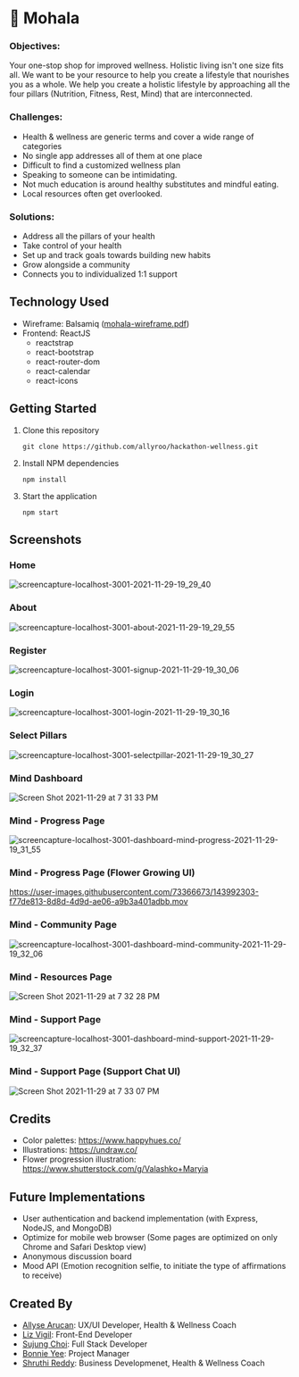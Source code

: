 # 🌻 Mohala
### Objectives: 
  Your one-stop shop for improved wellness. Holistic living isn't one size fits all. We want to be your resource to help you create a lifestyle that nourishes you as a whole. We help you create a holistic lifestyle by approaching all the four pillars (Nutrition, Fitness, Rest, Mind) that are interconnected.

### Challenges: 
  - Health & wellness are generic terms and cover a wide range of categories
  - No single app addresses all of them at one place
  - Difficult to find a customized wellness plan
  - Speaking to someone can be intimidating.
  - Not much education is around healthy substitutes and mindful eating.
  - Local resources often get overlooked.

### Solutions:
  - Address all the pillars of your health 
  - Take control of your health
  - Set up and track goals towards building new habits
  - Grow alongside a community
  - Connects you to individualized 1:1 support

## Technology Used
  - Wireframe: Balsamiq ([mohala-wireframe.pdf](https://github.com/allyroo/hackathon-wellness/files/7621674/mohala-wireframe.pdf))
  - Frontend: ReactJS
      * reactstrap
      * react-bootstrap
      * react-router-dom
      * react-calendar
      * react-icons

## Getting Started
   1. Clone this repository 
      ```
      git clone https://github.com/allyroo/hackathon-wellness.git
      ```
   2. Install NPM dependencies
      ```
      npm install
      ```
   3. Start the application
      ```
      npm start
      ```

## Screenshots
### Home
  ![screencapture-localhost-3001-2021-11-29-19_29_40](https://user-images.githubusercontent.com/78451440/143981192-e5e5d88f-02c6-4504-8cf6-0cc15eb1ee0f.png)
### About 
![screencapture-localhost-3001-about-2021-11-29-19_29_55](https://user-images.githubusercontent.com/78451440/143981229-1db166ce-b348-4f2c-ac1c-fd8e311fa98a.png)
### Register
![screencapture-localhost-3001-signup-2021-11-29-19_30_06](https://user-images.githubusercontent.com/78451440/143981259-e935bba2-80fb-4e76-a18a-4fac5fa346c6.png)
### Login
![screencapture-localhost-3001-login-2021-11-29-19_30_16](https://user-images.githubusercontent.com/78451440/143981285-c554b6cc-28b5-46f6-8048-e4313f6d9bc1.png)
### Select Pillars
![screencapture-localhost-3001-selectpillar-2021-11-29-19_30_27](https://user-images.githubusercontent.com/78451440/143981314-d4f78fcb-82d0-4e2d-9dc5-b8b6d7a2b81d.png)
### Mind Dashboard
![Screen Shot 2021-11-29 at 7 31 33 PM](https://user-images.githubusercontent.com/78451440/143981394-f7718242-8870-468c-950c-fb11b41f9a40.png)
### Mind - Progress Page
![screencapture-localhost-3001-dashboard-mind-progress-2021-11-29-19_31_55](https://user-images.githubusercontent.com/78451440/143981427-9d39e8cd-9d60-4119-863e-61a96c2104f5.png)
### Mind - Progress Page (Flower Growing UI)
https://user-images.githubusercontent.com/73366673/143992303-f77de813-8d8d-4d9d-ae06-a9b3a401adbb.mov
### Mind - Community Page
![screencapture-localhost-3001-dashboard-mind-community-2021-11-29-19_32_06](https://user-images.githubusercontent.com/78451440/143981450-41942ba0-2cf9-476a-a895-900f2e344e7f.png)
### Mind - Resources Page
![Screen Shot 2021-11-29 at 7 32 28 PM](https://user-images.githubusercontent.com/78451440/143981479-db2c3410-d37e-42f5-9ad0-fb3cb7ab5609.png)
### Mind - Support Page
![screencapture-localhost-3001-dashboard-mind-support-2021-11-29-19_32_37](https://user-images.githubusercontent.com/78451440/143981531-4896c825-4acb-4ba7-a4a7-b0f6b272cc0e.png)
### Mind - Support Page (Support Chat UI)
![Screen Shot 2021-11-29 at 7 33 07 PM](https://user-images.githubusercontent.com/78451440/143981563-9ea08e75-9ba7-44e9-861d-6a6d373f4802.png)

## Credits
  - Color palettes: https://www.happyhues.co/
  - Illustrations: https://undraw.co/
  - Flower progression illustration: https://www.shutterstock.com/g/Valashko+Maryia

## Future Implementations
  - User authentication and backend implementation (with Express, NodeJS, and MongoDB)
  - Optimize for mobile web browser (Some pages are optimized on only Chrome and Safari Desktop view)
  - Anonymous discussion board
  - Mood API (Emotion recognition selfie, to initiate the type of affirmations to receive)

## Created By
  - [Allyse Arucan](https://github.com/allyroo): UX/UI Developer, Health & Wellness Coach
  - [Liz Vigil](https://github.com/lizmery): Front-End Developer
  - [Sujung Choi](https://github.com/sujungchoi1): Full Stack Developer
  - [Bonnie Yee](https://www.linkedin.com/in/bonnieyee/): Project Manager
  - [Shruthi Reddy](https://www.linkedin.com/in/reddyshruthi/): Business Developmenet, Health & Wellness Coach

